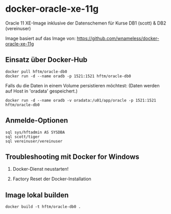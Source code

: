 docker-oracle-xe-11g
============================
Oracle 11 XE-Image inklusive der Datenschemen für Kurse DB1 (scott) & DB2 (vereinuser)
  
Image basiert auf das Image von: https://github.com/wnameless/docker-oracle-xe-11g


## Einsatz über Docker-Hub
```
docker pull hftm/oracle-db0
docker run -d --name oradb -p 1521:1521 hftm/oracle-db0
```

Falls du die Daten in einem Volume persistieren möchtest: (Daten werden auf Host in 'oradata' gespeichert.)
```
docker run -d --name oradb -v oradata:/u01/app/oracle -p 1521:1521 hftm/oracle-db0
```

## Anmelde-Optionen
```
sql sys/hftadmin AS SYSDBA
sql scott/tiger
sql vereinuser/vereinuser
```

## Troubleshooting mit Docker for Windows
1. Docker-Dienst neustarten!

2. Factory Reset der Docker-Installation

## Image lokal builden
```
docker build -t hftm/oracle-db0 .
```